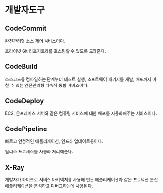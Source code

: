 # 개발자도구

## CodeCommit

완전관리형 소스 제어 서비스이다.

프라이빗 Git 리포지토리를 호스팅할 수 있도록 도와준다.


## CodeBuild
소스코드를 컴파일하는 단계부터 테스트 실행, 소프트웨어 패키지를 개발, 배포까지 마칠 수 있는 완전관리형 지속적 통합 서비스이다.


## CodeDeploy
EC2, 온프레미스 서버와 같은 컴퓨팅 서비스에 대한 배포를 자동화해주는 서비스이다.


## CodePipeline

빠르고 안정적인 애플리케이션, 인프라 업데이트용이다. 

릴리스 프로세스를 자동화 처리해준다.


## X-Ray
개발자가 마이크로 서비스 아키텍쳐를 사용해 만든 애플리케이션과 같은 프로덕션 분산 애플리케이션을 분석하고 디버그하는데 사용된다.
